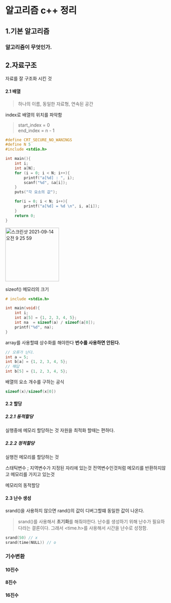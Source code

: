 # 알고리즘 c++ 정리
## 1.기본 알고리즘
### 알고리즘이 무엇인가.

## 2.자료구조
자료를 잘 구조화 시킨 것
#### 2.1 배열
> 하나의 이름, 동일한 자료형, 연속된 공간

index로 배열의 위치를 파악함
> start_index = 0   
> end_index = n - 1

```c++
#define CRT_SECURE_NO_WANINGS
#define N 5
#include <stdio.h>

int main(){
    int i;
    int a[N];
    for (i = 0; i < N; i++){
        printf("a[%d] : ", i);
        scanf("%d", &a[i]);
    }
    puts("각 요소의 값");

    for(i = 0; i < N; i++){
        printf("a[%d] = %d \n", i, a[i]);
    }
    return 0;
}
```
<img width="167" alt="스크린샷 2021-09-14 오전 9 25 59" src="https://user-images.githubusercontent.com/46950334/133174054-7358202e-f628-4c8a-a92f-2dc3cd96d1c1.png">

sizeof() 메모리의 크기
```c++
# include <stdio.h>

int main(void){
    int i;
    int a[5] = {1, 2, 3, 4, 5};
    int na  = sizeof(a) / sizeof(a[0]);
    printf("%d", na);
}
```
array를 사용할떄 상수화를 해야한다  **번수를 사용하면 안된다.**
```c++
// 오류가 난다. 
int a = 5;
int b[a] = {1, 2, 3, 4, 5};
// 해답
int b[5] = {1, 2, 3, 4, 5};
```
배열의 요소 개수를 구하는 공식
```c
sizeof(x)/sizeof(x[0])
```
#### 2.2 할당
##### 2.2.1 동적할당
실행중에 메모리 할당하는 것 
자원을 최적화 할때는 편하다.

##### 2.2.2 정적할당
실행전 메모리를 할당하는 것

스태틱변수 ; 지역변수가 지정된 자리에 있는것 전역변수인것처럼 메모리를 반환하지않고 메모리를 가지고 있는것

메모리의 동적할당
#### 2.3 난수 생성
srand()을 사용하지 않으면 rand()의 값이 디버그할떄 동일한 값이 나온다.
> srand()를 사용해서 **초기화**를 해줘야한다.
> 난수를 생성하기 위해 난수가 필요하다라는 결론이다. 그래서 <time.h>를 사용해서 시간을 난수로 성정함.
```c
srand(50) // x
srand(time(NULL)) // o
```

### 기수변환 
#### 10진수
#### 8진수
#### 16진수

